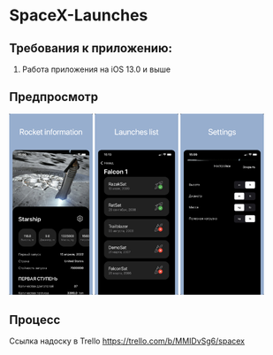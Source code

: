 # SpaceX-Launches

## Требования к приложению:
1) Работа приложения на iOS 13.0 и выше

## Предпросмотр
<p align="left">
<img src="https://raw.githubusercontent.com/Vonckad/SpaceX-Launches/main/iPhone%20Max%20(6.5%20inch)-0.jpg" width="30%"> 
<img src="https://raw.githubusercontent.com/Vonckad/SpaceX-Launches/main/iPhone%20Max%20(6.5%20inch)-1.jpg" width="30%"> 
<img src="https://raw.githubusercontent.com/Vonckad/SpaceX-Launches/main/iPhone%20Max%20(6.5%20inch)-2.jpg" width="30%"> 
</p>

## Процесс
Ссылка надоску в Trello https://trello.com/b/MMIDvSg6/spacex

